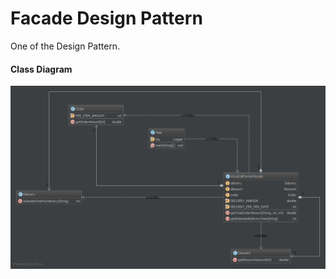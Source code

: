 Facade Design Pattern
=====================
One of the Design Pattern.

#### Class Diagram ####
![Alt text](facade-class-diag.png?raw=true "Facade Pattern")
